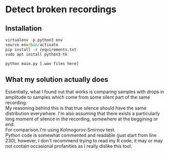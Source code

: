 # Detect broken recordings

## Installation

```python
virtualenv -p python3 env
source env/bin/activate
pip install -r requirements.txt
sudo apt install python3-tk

python main.py [.wav files here]
```

## What my solution actually does

Essentially, what I found out that works is comparing samples with drops in amplitude
to samples which come from some silent part of the same recording.  
My reasoning behind this is that true silence should have the same distribution everywhere.
I'm also assuming that there exists a particularly long moment of silence in the recording, somewhere at the beggining or end.  
For comparison I'm using Kolmogorov-Smirnov test.  
Python code is somewhat commented and readable (just start from line 230),
however, I don't recommend trying to read my R code; it may or may not contain occasional profanities as I really dislike this tool.  
